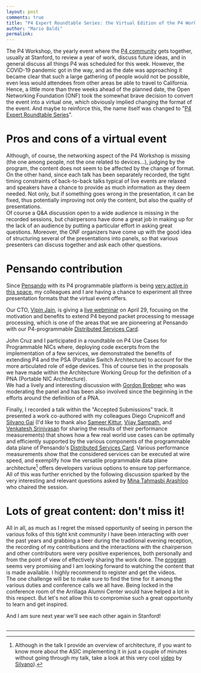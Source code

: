 ```yaml
---
layout: post
comments: true
title: "P4 Expert Roundtable Series: the Virtual Edition of the P4 Workshop"
author: "Mario Baldi"
permalink:
---
```


The P4 Workshop, the yearly event where the [P4 community](http://p4.org) gets together, usually at Stanford, to review a year of work, discuss future ideas, and in general discuss all things P4 was scheduled for this week.
However, the COVID-19 pandemic got in the way, and as the date was approaching it became clear that such a large gathering of people would not be possible, even less would attendees from other areas be able to travel to California.<br>
Hence, a little more than three weeks ahead of the planned date, the Open Networking Foundation (ONF) took the somewhat brave decision to convert the event into a virtual one, which obviously implied changing the format of the event. And maybe to reinforce this, the name itself was changed to "[P4 Expert Roundtable Series](https://p4.org/events/2020-p4-summit/)".

# Pros and cons of a virtual event

Although, of course, the networking aspect of the P4 Workshop is missing (the one among people, not the one related to devices...), judging by the program, the content does not seem to be affected by the change of format.  
On the other hand, since each talk has been separately recorded, the tight timing constraints of back-to-back talks typical of live events are relaxed and speakers have a chance to provide as much information as they deem needed. Not only, but if something goes wrong in the presentation, it can be fixed, thus potentially improving not only the content, but also the quality of presentations.   
Of course a Q&A discussion open to a wide audience is missing in the recorded sessions, but chairpersons have done a great job in making up for the lack of an audience by putting a particular effort in asking great questions. Moreover, the ONF organizers have come up with the good idea of structuring several of the presentations into panels, so that various presenters can discuss together and ask each other questions.

# Pensando contribution

Since [Pensando](http://pensando.io) with its P4 programmable platform is being [very active in this space](https://p4.org/p4/pensando-joins-p4.html), my colleagues and I are having a chance to experiment all three presentation formats that the virtual event offers.

Our CTO, [Vipin Jain](https://www.linkedin.com/in/jain-vipin/), is giving a [live webminar](https://www.youtube.com/watch?v=N3-IuAUsrio) on April 29, focusing on the motivation and benefits to extend P4 beyond packet processing to message processing, which is one of the areas that we are pioneering at Pensando with our P4-programmable [Distributed Services Card](https://pensando.io/assets/documents/Naples_100_ProductBrief-10-2019.pdf).

John Cruz and I participated in a roundtable on P4 Use Cases for Programmable NICs where, deploying code excerpts from the implementation of a few services, we demonstrated the benefits of  extending P4 and the PSA (Portable Switch Architecture) to account for the more articulated role of edge devices. This of course ties in the proposals we have made within the Architecture Working Group for the definition of a PNA (Portable NIC Architecture).  
We had a lively and interesting discussion with [Gordon Brebner](https://www.linkedin.com/in/gordonbrebner/) who was moderating the panel and has been also involved since the beginning in the efforts around the definition of a PNA.

Finally, I recorded a talk within the "Accepted Submissions" track. It presented a work co-authored with my colleagues Diego Crupnicoff and [Silvano Gai](https://www.linkedin.com/in/silvano-gai-15263b1/) (I'd like to thank also [Sameer Kittur](https://www.linkedin.com/in/sameer-kittur/), [Vijay Sampath](https://www.linkedin.com/in/vsampath/), and [Venkatesh Srinivasan](https://www.linkedin.com/in/venkatesh-srinivasan-76580515/) for sharing the results of their performance measurements) that shows how a few real world use cases can be optimally and efficiently supported by the various components of the programmable data plane of Pensando's [Distributed Services Card](https://pensando.io/assets/documents/Naples_100_ProductBrief-10-2019.pdf). Various performance measurements  show that the considered services can be executed at wire speed, and exemplify how the versatile programmable data plane architecture[^1] offers developers various options to ensure top performance. All of this was further enriched by the following discussion sparked by the very interesting and relevant questions asked by [Mina Tahmasbi Arashloo](http://www.cs.cornell.edu/~mt822/) who chaired the session.

[^1]: Although in the talk I provide an overview of architecture, if you want to know more about the ASIC implementing it in just a couple of minutes without going through my talk, take a look at this very cool [video](https://silvanogai.github.io/posts/capri/) by [Silvano](https://www.linkedin.com/in/silvano-gai-15263b1/)).

# Lots of great content: don't miss it!

All in all, as much as I regret the missed opportunity of seeing in person the various folks of this tight knit community I have been interacting with over the past years and grabbing a beer during the traditional evening reception, the recording of my contributions and the interactions with the chairperson and other contributors were very positive experiences, both personally and from the point of view of effectively sharing the work done. The [program](https://www.opennetworking.org/p4-expert-roundtable-series/) seems very promising and I am looking forward to watching the content that is made available. I highly recommend to register and get the videos.   
The one challenge will be to make sure to find the time for it among the various duties and conference calls we all have.  Being locked in the conference room of the Arrillaga Alumni Center would have helped a lot in this respect. But let's not allow this to compromise such a great opportunity to learn and get inspired.

And I am sure next year we'll see each other again in Stanford!
<br>
<br>
<hr>
